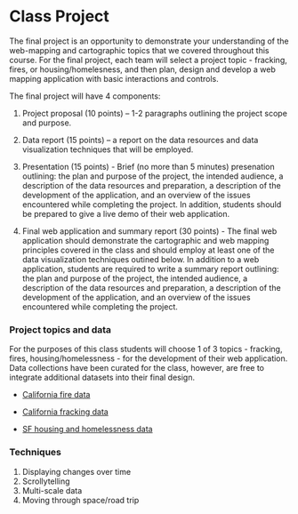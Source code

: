# Class Project 

The final project is an opportunity to demonstrate your understanding of the web-mapping and cartographic topics that we covered throughout this course. For the final project, each team will select a project topic - fracking, fires, or  housing/homelesness, and then plan, design and develop a web mapping application with basic interactions and controls. 

The final project will have 4 components:

1. Project proposal (10 points) – 1-2 paragraphs outlining the project scope and purpose. 

2. Data report (15 points) – a report on the data resources and data visualization techniques that will be employed. 

3. Presentation (15 points) - Brief (no more than 5 minutes) presenation outlining: the plan and purpose of the project, the intended audience, a description of the data resources and preparation, a description of the development of the application, and an overview of the issues encountered while completing the project. In addition, students should be prepared to give a live demo of their web application.

4. Final web application and summary report (30 points) - The final web application should demonstrate the cartographic and web mapping principles covered in the class and should employ at least one of the data visualization techniques outined below. In addition to a web application, students are required to write a summary report outlining: the plan and purpose of the project, the intended audience, a description of the data resources and preparation, a description of the development of the application, and an overview of the issues encountered while completing the project.

### Project topics and data 

For the purposes of this class students will choose 1 of 3 topics - fracking, fires, housing/homelessness - for the development of their web application. Data collections have been curated for the class, however, are free to integrate additional datasets into their final design. 

- [California fire data](https://drive.google.com/open?id=1-EJsze2SEx5g1CA2Fj1u6R9IT1xhq1hK)

- [California fracking data](https://drive.google.com/open?id=1kF7-pHg94COQo69L7gjEcs1co54yNLf7)

- [SF housing and homelessness data](https://drive.google.com/open?id=1ax5_IRVYhrxrUyo4FGJT7-e5p_1r5Cem)


### Techniques 

1. Displaying changes over time
2. Scrollytelling
3. Multi-scale data
4. Moving through space/road trip 


